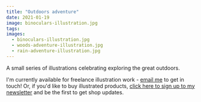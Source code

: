 ```yaml
---
title: "Outdoors adventure"
date: 2021-01-19
image: binoculars-illustration.jpg
tags:
images:
  - binoculars-illustration.jpg
  - woods-adventure-illustration.jpg
  - rain-adventure-illustration.jpg
---
```


A small series of illustrations celebrating exploring the great outdoors.

I'm currently available for freelance illustration work - [email me](mailto:vicky.hughes@hotmail.com) to get in touch! Or, if you'd like to buy illustrated products, [click here to sign up to my newsletter](https://mailchi.mp/8dcebb7ee0b4/shop-updates-signup-form) and be the first to get shop updates.